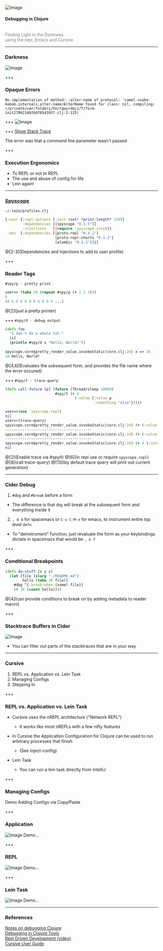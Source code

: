 ![Image](https://upload.wikimedia.org/wikipedia/commons/5/5d/Clojure_logo.svg)

#### Debugging in Clojure
<br>
<span style="color:gray">Finding Light in the Darkness</span>
<br>
<span style="color:gray">using the repl, Emacs and Cursive</span>

---
### Darkness
![Image](./assets/reddit.png)

+++
### Opaque Errors

`No implementation of method: :alter-name of protocol: 'camel-snake-kebab.internals.alter-name/AlterName found for class: nil, compiling:(/private/var/folders/hn/tgwyrdmj1/T/form-init2789214926070543937.clj:1:125)`

+++
![Image](./assets/stacktraces.png)

+++
[Show Stack Trace](https://outofsingularity.wordpress.com/2016/04/15/clojure-lein-run-and-obscure-error-messages/)

The error was that a command line parameter wasn't passed

+++
### Execution Ergonomics

- To REPL or not to REPL
- The use and abuse of config for life
- Lein again!

---
### [Spyscope](https://github.com/dgrnbrg/spyscope)
 `~/.lein/profiles.clj` 

```clojure
{:user {:repl-options {:init (set! *print-length* 150)}
        :dependencies [[spyscope "0.1.5"]]
        :injections   [(require 'spyscope.core)]}
 :dev  {:dependencies [[proto-repl "0.3.1"]
                       [proto-repl-charts "0.3.1"]
                       [alembic "0.3.2"]]}}
```

@[2-3](Dependencies and Injections to add to user profile)

+++
### Reader Tags

`#spy/p - pretty print`
```clojure
user=> (take 20 (repeat #spy/p (+ 1 2 3)))
6
(6 6 6 6 6 6 6 6 6 6 6 ...)
```
@[2](just a pretty printer)

+++
`#spy/d - debug output`
```clojure
(defn foo
  "I don't do a whole lot."
  [x]
  (println #spy/d x "Hello, World!"))
  
spyscope.core$pretty_render_value.invokeStatic(core.clj:24) x => 10
10 Hello, World!
 ```
 @[4,6](Evaluates the subsequent form, and provides the file name where the error occured)

+++
`#spy/t - trace-query`
```clojure
(defn call-future [p] (future (Thread/sleep 10000) 
                       #spy/t (+ 4 
                                (:value {:value p 
                                         :something "else"}))))

user=>(use `spyscope.repl)
nil
user=>(trace-query)
spyscope.core$pretty_render_value.invokeStatic(core.clj:24) (+ (:value {:value p, :something "else"})) => 100
----------------------------------------
spyscope.core$pretty_render_value.invokeStatic(core.clj:24) (+ (:value {:value p, :something "else"})) => 100
----------------------------------------
spyscope.core$pretty_render_value.invokeStatic(core.clj:24) (+ 4 (:value {:value p, :something "else"})) => 104
nil
```
@[2](Enable trace via #spy/t)
@[6](in repl use or require `spyscope.repl`)
@[8](call trace-query)
@[13](by default trace query will print out current generation)

---
### Cider Debug

1. `#dbg` and `#break` before a form
  - The difference is that `dbg` will break at the subsequent form and everything inside it

2. `, d b` for spacemacs or `C-u C-M-x` for emacs, to instrument entire top level `defn`
  - To "deinstrument" function, just revaluate the form as your keybindings dictate in spacemacs that would be `, e f`

+++
### Conditional Breakpoints

```clojure
(defn do-stuff [x y z]
  (let [file (slurp "./README.md")
        hello (take 10 file)]
    #dbg ^{:break/when (some? file)}
    (+ 10 (count hello))))
```
@[4](can provide conditions to break on by adding metadata to reader macro)

+++
### Stacktrace Buffers in Cider
![Image](./assets/cider-error.png)
- You can filter out parts of the stacktraces that are in your way

---
### Cursive
1. REPL vs. Application vs. Lein Task
2. Managing Configs
3. Stepping In 

+++
### REPL vs. Application vs. Lein Task

- Cursive uses the nREPL architecture ("Network REPL")
  - It works like most nREPLs with a few nifty features

- In Cursive the Application Configuration for Clojure can be used to run arbitrary processes that finish
  - (See inject-config)

- Lein Task
  - You can run a lein task directly from IntelliJ

+++
### Managing Configs
Demo Adding Configs via Copy/Paste

+++
### Application
![Image](./assets/Application.png)
Demo...

+++
### REPL
![Image](./assets/REPL.png)
Demo...

+++
### Lein Task
![Image](./assets/lein.png)
Demo...

---
### References
[Notes on debugging Clojure](http://eli.thegreenplace.net/2017/notes-on-debugging-clojure-code/)
<br>
[Debugging in Clojure Tools](http://brownsofa.org/blog/2014/08/03/debugging-in-clojure-tools/)
<br>
[Repl Driven Development (video)](https://vimeo.com/223309989)
<br>
[Cursive User Guide](https://cursive-ide.com/userguide/)
 
